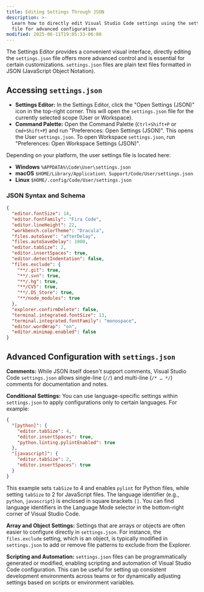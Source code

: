 ```yaml
---
title: Editing Settings Through JSON
description: >-
  Learn how to directly edit Visual Studio Code settings using the settings.json
  file for advanced configuration
modified: 2025-06-11T19:05:33-06:00
---
```


The Settings Editor provides a convenient visual interface, directly editing the `settings.json` file offers more advanced control and is essential for certain customizations. `settings.json` files are plain text files formatted in JSON (JavaScript Object Notation).

## Accessing `settings.json`

- **Settings Editor:** In the Settings Editor, click the "Open Settings (JSON)" icon in the top-right corner. This will open the `settings.json` file for the currently selected scope (User or Workspace).
- **Command Palette:** Open the Command Palette (`Ctrl+Shift+P` or `Cmd+Shift+P`) and run "Preferences: Open Settings (JSON)". This opens the User `settings.json`. To open Workspace `settings.json`, run "Preferences: Open Workspace Settings (JSON)".

Depending on your platform, the user settings file is located here:

- **Windows** `%APPDATA%\Code\User\settings.json`
- **macOS** `$HOME/Library/Application\ Support/Code/User/settings.json`
- **Linux** `$HOME/.config/Code/User/settings.json`

### JSON Syntax and Schema

```json
{
  "editor.fontSize": 14,
  "editor.fontFamily": "Fira Code",
  "editor.lineHeight": 22,
  "workbench.colorTheme": "Dracula",
  "files.autoSave": "afterDelay",
  "files.autoSaveDelay": 1000,
  "editor.tabSize": 2,
  "editor.insertSpaces": true,
  "editor.detectIndentation": false,
  "files.exclude": {
    "**/.git": true,
    "**/.svn": true,
    "**/.hg": true,
    "**/CVS": true,
    "**/.DS_Store": true,
    "**/node_modules": true
  },
  "explorer.confirmDelete": false,
  "terminal.integrated.fontSize": 13,
  "terminal.integrated.fontFamily": "monospace",
  "editor.wordWrap": "on",
  "editor.minimap.enabled": false
}
```

## Advanced Configuration with `settings.json`

**Comments:** While JSON itself doesn't support comments, Visual Studio Code `settings.json` allows single-line (`//`) and multi-line (`/* … */`) comments for documentation and notes.

**Conditional Settings:** You can use language-specific settings within `settings.json` to apply configurations only to certain languages. For example:

```json
{
  "[python]": {
    "editor.tabSize": 4,
    "editor.insertSpaces": true,
    "python.linting.pylintEnabled": true
  },
  "[javascript]": {
    "editor.tabSize": 2,
    "editor.insertSpaces": true
  }
}
```

This example sets `tabSize` to 4 and enables `pylint` for Python files, while setting `tabSize` to 2 for JavaScript files. The language identifier (e.g., `python`, `javascript`) is enclosed in square brackets `[]`. You can find language identifiers in the Language Mode selector in the bottom-right corner of Visual Studio Code.

**Array and Object Settings:** Settings that are arrays or objects are often easier to configure directly in `settings.json`. For instance, the `files.exclude` setting, which is an object, is typically modified in `settings.json` to add or remove file patterns to exclude from the Explorer.

**Scripting and Automation:** `settings.json` files can be programmatically generated or modified, enabling scripting and automation of Visual Studio Code configuration. This can be useful for setting up consistent development environments across teams or for dynamically adjusting settings based on scripts or environment variables.
